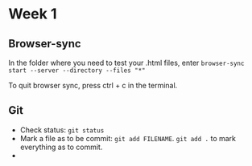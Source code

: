 # Week 1
## Browser-sync
In the folder where you need to test your .html files, enter `browser-sync start --server --directory --files "*"`

To quit browser sync, press ctrl + c in the terminal.

## Git

* Check status: `git status`
* Mark a file as to be commit: `git add FILENAME`. `git add .` to mark everything as to commit.
* 